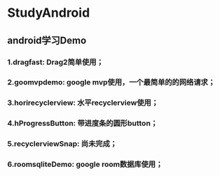 # StudyAndroid


## android学习Demo

### 1.dragfast: Drag2简单使用；

### 2.goomvpdemo: google mvp使用，一个最简单的的网络请求；

### 3.horirecyclerview: 水平recyclerview使用；

### 4.hProgressButton: 带进度条的圆形button；

### 5.recyclerviewSnap: 尚未完成；

### 6.roomsqliteDemo: google room数据库使用；



